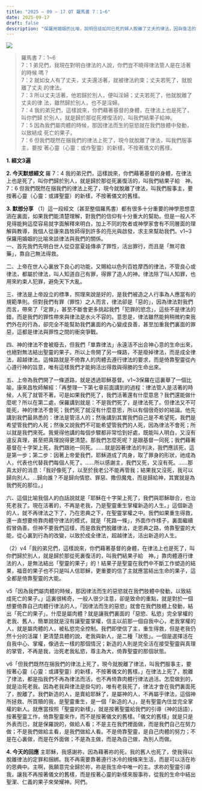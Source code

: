 ```yaml
---
title: "2025 – 09 – 17 QT 羅馬書 7：1~6"
date: 2025-09-17
draft: false
description: "保羅用婚姻的比喻，說明信徒如同已死的婦人脫離了丈夫的律法，因與復活的基督聯合，脫離了舊的律法轄制，得以按著心靈的新樣服事主。"
---
```


![](/images/qt.jpg)

> 羅馬書 7：1~6  
> 7：1 弟兄們，我現在對明白律法的人說，你們豈不曉得律法管人是在活著的時候 嗎？  
7：2 就如女人有了丈夫，丈夫還活著，就被律法約束；丈夫若死了，就脫離了丈夫 的律法。  
7：3 所以丈夫活著，他若歸於別人，便叫淫婦；丈夫若死了，他就脫離了丈夫的律 法，雖然歸於別人，也不是淫婦。  
7：4 我的弟兄們，這樣說來，你們藉著基督的身體，在律法上也是死了，叫你們歸 於別人，就是歸於那從死裡復活的，叫我們結果子給神。  
7：5 因為我們屬肉體的時候，那因律法而生的惡慾就在我們肢體中發動，以致結成 死亡的果子。  
7：6 但我們既然在捆我們的律法上死了，現今就脫離了律法，叫我們服事主，要按 著心靈（心靈：或作聖靈）的新樣，不按著儀文的舊樣。  



**1.  經文3遍**

**2. 今天默想經文**
羅 7：4 我的弟兄們，這樣說來，你們藉著基督的身體，在律法上也是死了，叫你們歸於別人，就是歸於那從死裏復活的，叫我們結果子給　神。
7：6 但我們既然在捆我們的律法上死了，現今就脫離了律法，叫我們服事主，要按著心靈（心靈：或譯聖靈）的新樣，不按著儀文的舊樣。

**3. 默想分享**
（1）這一段經文（甚至整個羅馬書）都有很多十分重要的神學思想意涵在裏面，如果我們能清楚理解，對我們的信仰有十分重大的幫助。但是一般人不見得能夠這麼容易就字面解釋來明白，加上不同的牧者或神學家會有不同層面的理解與教導，我個人從康來昌牧師得到許多的亮光與啟發，求主來幫助我們。v1~3保羅用婚姻的比喻來談律法與我們的關係。  
一、首先我們先明白世人從亞當夏娃傳承了罪性，活出罪行，而且是「無可救藥」，靠自己無法得救。

二、上帝在世人心裏放下良心的功能，又賜給以色列百姓摩西的律法，不管良心或律法，都屬於律法，叫人知道自己有罪，得罪了造人的神。律法除了叫人知罪，也用來約束人犯罪，避免天下大亂。

三、律法是上帝設立的標準，照理來說是好的，是我們被造之人行事為人應當有的規範準則。但對我們有罪（罪性）之人而言，律法卻是「惡的」，因為律法對我們而言，帶來了「定罪」，甚至不斷會更多挑起我們「犯罪的慾念」，這些不是律法的錯，而是我們的罪性帶來與律法是水火不容的。意思是，律法雖然能夠稍微約束我們外在的行為，卻完全不能幫助我們裏面的內心變成良善，甚至加重我們裏面的罪惡，這都是律法與罪性之間的衝突爭戰。

四、神的律法不會被廢去，但我們「單靠律法」永遠活不出合神心意的生命出來，也絕對無法結出聖靈的果子。所以上帝開了另一條路，不是廢掉律法，而是成全律法，超越律法。這條路就是不倚靠人的肉體去遵行律法的要求，而是倚靠聖靈從內心遵行神的旨意，唯有這樣我們才能夠活出得救與得勝的生命出來。

五、上帝為我們開了一條道路，就是透過耶穌基督。v1~3保羅在這裏舉了一個比喻，康來昌牧師解經：「再整理一下第七章前面講到的過程：律法管人是活著的時候，人死了就管不著。可是如果我們死了，我們活著還有什麼意思？我們還能做什麼呢？所以在第二處，保羅講到就是：不是我們死了，是律法死了。但律法又不可能死，神的律法不會死；我們死了就沒有什麼意思，所以有個很奇妙的結論。他先講到我們最熟悉的：律法是管活人的；然後講到其實我們自己是不希望死，我們是希望管我們的人死；然後又說我們不可能希望管我們的人死，因為律法不會死；所以就是我們來死。我覺得他講的每個步驟都非常恰到好處，既能叫人明白，又沒有違反真理，甚至把真理說得更清楚。那我們怎麼死呢？是跟基督一同死；我們藉著基督在十字架上死，我們跟祂一同死。……就是因著律法的判決，我們應該死，這是第一步；第二步：因著上帝愛我們，耶穌道成了肉身，取了罪身的形狀，祂成為人，代表也代替我們每個人死了。……所以感謝主，我們又死，又沒有死。……那真太好的消息：「我好像死了，以至於我老公不能再管我；結果我又沒死，我可以歸向別人。…歸向誰？不是歸向情慾、罪惡、撒但魔鬼，而是歸給神，其實就是為我們死的那位。」

六、這個比喻我個人的白話說就是「耶穌在十字架上死了，我們與耶穌聯合，也治死老我了。現在活著的，不再是老我，乃是聖靈重生掌權新造的人生。」這個新造的人，就不再律法之下了，乃在恩典之下，在聖靈掌權之中。我們如果重生得救，還一直想要倚靠肉體守律法的模式，就是「死路一條」，外面作作樣子，裏面繼續假冒偽善。但神不要我們這樣，而是救我們脫離律法，走恩典之路，倚靠聖靈的大能，從心裏到行為的改變，以致於成全律法，超越律法，活出新造的人生。

（2）v4「我的弟兄們，這樣說來，你們藉著基督的身體，在律法上也是死了，叫你們歸於別人，就是歸於那從死裏復活的，叫我們結果子給　神。」靠肉體遵行律法的人，是無法結出「聖靈的果子」的！結果子是聖靈在我們中不斷工作塑造的結果，福音的果子也不只是叫人信耶穌，更重要的信了主就應當結出生命的果子，這全都是倚靠聖靈的大能。

v5「因為我們屬肉體的時候，那因律法而生的惡慾就在我們肢體中發動，以致結成死亡的果子。」這裏很稀奇，一般人很少注意，卻是致命的重點，就是對於一個想要倚靠自己肉體行律法的人，「因律法而生的惡慾」就會在我們肢體上發動，結出「死亡的果子」。什麼是屬肉體？就是讓我們裏面的「惡慾、私慾」完全掌權的老我、舊人，簡單說就是沒有讓聖靈掌權，信主以前那一個自我中心，老我掌權的人，就是屬肉體的人，被私慾完全控制。我們即使信了主，重生得救，但是老我仍然十分的活躍！更清楚具體的說，老我與新人，是二種「狀態」。一個是選擇活在自我中心、掌權，像過去一樣的那個情況；新造的人則是完全活在接受聖靈與真理的掌管，不再是我，治死老我私慾，尊主為大，倚靠聖靈的那個狀態。

v6「但我們既然在捆我們的律法上死了，現今就脫離了律法，叫我們服事主，要按著心靈（心靈：或譯聖靈）的新樣，不按著儀文的舊樣。」在律法上死了，脫離了律法，都是指我們不再為律法而活，也不再倚靠肉體行律法過活。怎麼做到的，就是治死老我。因為老我與律法是掛勾的，唯有老我死了，律法才會在我們裏面死了，脫離了。我們新造的人，是賣給耶穌了，是屬神的人，不再屬乎律法，這個神所拯救、所買贖的我，是聖靈重生，是一個「新造的人」，是有聖靈內住並完全掌權的新人。就應當按照「聖靈的新樣」，就是按著聖靈給我們的引導（神的話語），按著聖靈工作，倚靠聖靈來作，而不是按著儀文的舊樣。「儀文的舊樣」就是只是外表而已，就是保羅說的，做給人看；不是主在我們裡面做，而是我們自己在努力做；不是我們做給主看，是我們做給人看。不是倚靠聖靈，是自己肉體的努力；不是在心裏做，而是在外面做；不是為主做，而是為自己做，為別人而做。

**4. 今天的回應**
主耶穌，我感謝祢，因為藉著祢的死，我的舊人也死了，使我得以脫離律法的定罪和捆綁。我不再需要靠著遵行冰冷的規條來生活，而是可以活在祢的恩典中。主啊，我願意完全歸於祢，祢是我生命中唯一的主。求祢的聖靈引導我，讓我不再按著儀文的舊樣，而是按著心靈的新樣來服事祢，從我的生命中結出聖潔、仁義的果子來榮耀神。阿們。
